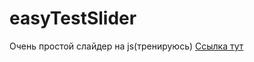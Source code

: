 # easyTestSlider
Очень простой слайдер на js(тренируюсь)
[Ссылка тут](https://hhhatemeee.github.io/easyTestSlider/)
